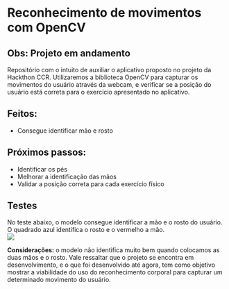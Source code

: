 # Reconhecimento de movimentos com OpenCV

## Obs: Projeto em andamento

Repositório com o intuito de auxiliar o aplicativo proposto no projeto da Hackthon CCR. Utilizaremos a biblioteca OpenCV para capturar os movimentos do usuário através da webcam, e verificar se a posição do usuário está correta para o exercício apresentado no aplicativo.

## Feitos:
<ul>
  <li>Consegue identificar mão e rosto</li>
</ul>

## Próximos passos:
<ul>
  <li>Identificar os pés</li>
  <li>Melhorar a identificação das mãos</li>
  <li>Validar a posição correta para cada exercício físico</li>
</ul>

## Testes
No teste abaixo, o modelo consegue identificar a mão e o rosto do usuário. O quadrado azul identifica o rosto e o vermelho a mão. <br/>
<img src='foto.jpg' />

<b>Considerações:</b> o modelo não identifica muito bem quando colocamos as duas mãos e o rosto.
Vale ressaltar que o projeto se encontra em desenvolvimento, e o que foi desenvolvido até agora, tem como objetivo mostrar a viabilidade do uso do reconhecimento corporal para capturar um determinado movimento do usuário.
